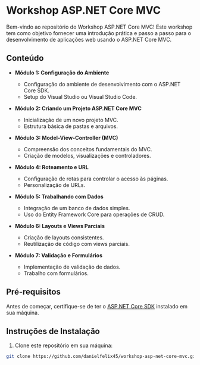 # Workshop ASP.NET Core MVC

Bem-vindo ao repositório do Workshop ASP.NET Core MVC! Este workshop tem como objetivo fornecer uma introdução prática e passo a passo para o desenvolvimento de aplicações web usando o ASP.NET Core MVC.

## Conteúdo

- **Módulo 1: Configuração do Ambiente**
  - Configuração do ambiente de desenvolvimento com o ASP.NET Core SDK.
  - Setup do Visual Studio ou Visual Studio Code.

- **Módulo 2: Criando um Projeto ASP.NET Core MVC**
  - Inicialização de um novo projeto MVC.
  - Estrutura básica de pastas e arquivos.

- **Módulo 3: Model-View-Controller (MVC)**
  - Compreensão dos conceitos fundamentais do MVC.
  - Criação de modelos, visualizações e controladores.

- **Módulo 4: Roteamento e URL**
  - Configuração de rotas para controlar o acesso às páginas.
  - Personalização de URLs.

- **Módulo 5: Trabalhando com Dados**
  - Integração de um banco de dados simples.
  - Uso do Entity Framework Core para operações de CRUD.

- **Módulo 6: Layouts e Views Parciais**
  - Criação de layouts consistentes.
  - Reutilização de código com views parciais.

- **Módulo 7: Validação e Formulários**
  - Implementação de validação de dados.
  - Trabalho com formulários.

## Pré-requisitos

Antes de começar, certifique-se de ter o [ASP.NET Core SDK](https://dotnet.microsoft.com/download) instalado em sua máquina.

## Instruções de Instalação

1. Clone este repositório em sua máquina:

```bash
git clone https://github.com/danielfelix45/workshop-asp-net-core-mvc.git
